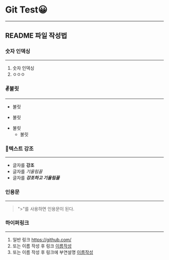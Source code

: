 # Git Test😀
---

## README 파일 작성법

### 숫자 인덱싱
---
1. 숫자 인덱싱
2. ㅇㅇㅇ

### ✌불릿
---
+ 불릿
- 불릿
* 불릿
  * 불릿
  
### 📝텍스트 강조
---
+ 글자를 **강조**
+ 글자를 *기울림꼴*
+ 글자를 ***강조하고 기울림꼴***

### 인용문
---
> ">"를 사용하면 인용문이 된다.

### 하이퍼링크
---
1. 일반 링크 <https://github.com/>
2. 또는 이름 작성 후 링크 [이름작성](https://github.com/)
3. 또는 이름 작성 후 링크에 부연설명 [이름작성](https://github.com/, "깃허브")
